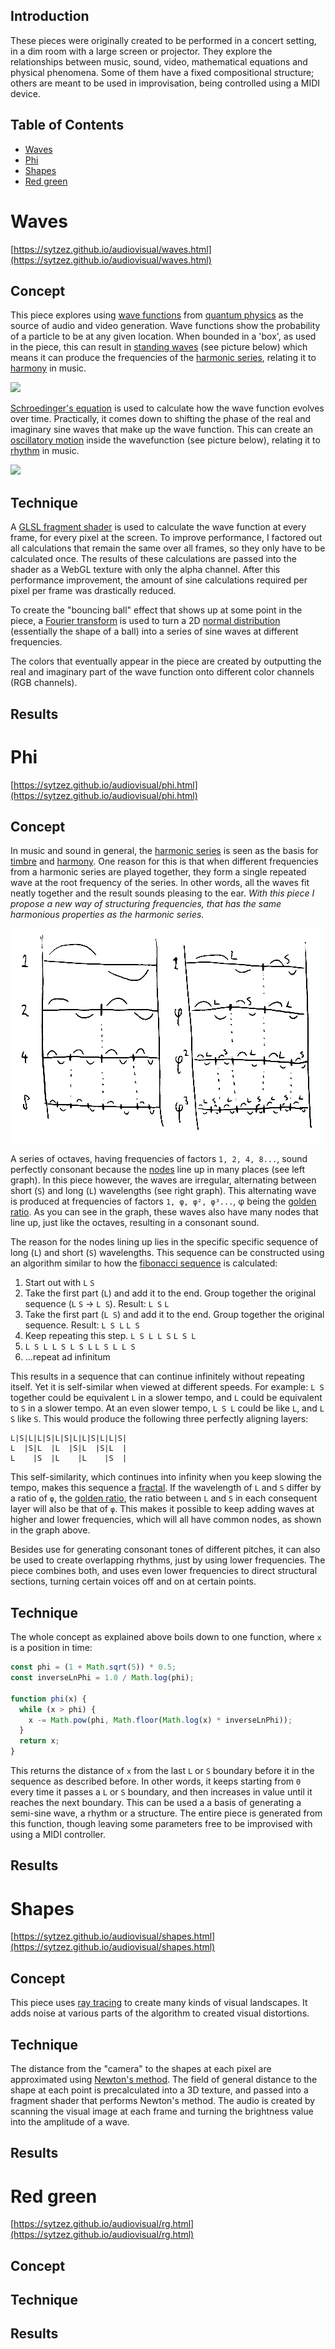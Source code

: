 ## Introduction

These pieces were originally created to be performed in a concert setting, in a dim room with a large screen or projector.
They explore the relationships between music, sound, video, mathematical equations and physical phenomena.
Some of them have a fixed compositional structure; others are meant to be used in improvisation, being controlled using a MIDI device.

## Table of Contents

- [Waves](#waves)
- [Phi](#phi)
- [Shapes](#shapes)
- [Red green](#red-green)


# Waves

[https://sytzez.github.io/audiovisual/waves.html](https://sytzez.github.io/audiovisual/waves.html)

## Concept

This piece explores using [wave functions](https://en.wikipedia.org/wiki/Wave_function) from [quantum physics](https://en.wikipedia.org/wiki/Quantum_mechanics)
as the source of audio and video generation.
Wave functions show the probability of a particle to be at any given location. 
When bounded in a 'box', as used in the piece, this can result in [standing waves](https://en.wikipedia.org/wiki/Standing_wave) (see picture below)
which means it can produce the frequencies of the [harmonic series](https://en.wikipedia.org/wiki/Harmonic_series_(music)),
relating it to [harmony](https://en.wikipedia.org/wiki/Harmony) in music.

![](https://upload.wikimedia.org/wikipedia/commons/2/27/Quantum_mechanics_standing_wavefunctions.svg)

[Schroedinger's equation](https://en.wikipedia.org/wiki/Schr%C3%B6dinger_equation) is used to calculate how the wave function evolves over time.
Practically, it comes down to shifting the phase of the real and imaginary sine waves that make up the wave function.
This can create an [oscillatory motion](https://en.wikipedia.org/wiki/Oscillation) inside the wavefunction (see picture below), 
relating it to [rhythm](https://en.wikipedia.org/wiki/Rhythm) in music.

![](https://upload.wikimedia.org/wikipedia/commons/9/90/QuantumHarmonicOscillatorAnimation.gif)

## Technique

A [GLSL fragment shader](https://www.khronos.org/opengl/wiki/Fragment_Shader) is used to calculate the wave function at every frame, for every pixel at the screen.
To improve performance, I factored out all calculations that remain the same over all frames, so they only have to be calculated once.
The results of these calculations are passed into the shader as a WebGL texture with only the alpha channel.
After this performance improvement, the amount of sine calculations required per pixel per frame was drastically reduced.

To create the "bouncing ball" effect that shows up at some point in the piece,
a [Fourier transform](https://en.wikipedia.org/wiki/Fourier_transform) is used to turn 
a 2D [normal distribution](https://en.wikipedia.org/wiki/Normal_distribution) (essentially the shape of a ball)
into a series of sine waves at different frequencies. 

The colors that eventually appear in the piece are created by outputting the real and imaginary part of the wave function onto different color channels (RGB channels).

## Results


# Phi

[https://sytzez.github.io/audiovisual/phi.html](https://sytzez.github.io/audiovisual/phi.html)

## Concept

In music and sound in general, the [harmonic series](https://en.wikipedia.org/wiki/Harmonic_series_(music)) is seen as the basis for [timbre](https://en.wikipedia.org/wiki/Timbre)
and [harmony](https://en.wikipedia.org/wiki/Harmony).
One reason for this is that when different frequencies from a harmonic series are played together, they form a single repeated wave at the root frequency of the series.
In other words, all the waves fit neatly together and the result sounds pleasing to the ear. 
*With this piece I propose a new way of structuring frequencies, that has the same harmonious properties as the harmonic series.*

![](/phi/octaves-phi.jpg)

A series of octaves, having frequencies of factors `1, 2, 4, 8...`, sound perfectly consonant because the 
[nodes](https://en.wikipedia.org/wiki/Node_(physics)) line up in many places (see left graph).
In this piece however, the waves are irregular, alternating between short (`S`) and long (`L`) wavelengths (see right graph).
This alternating wave is produced at frequencies of factors `1, φ, φ², φ³...`, φ being the [golden ratio](https://en.wikipedia.org/wiki/Golden_ratio).
As you can see in the graph, these waves also have many nodes that line up, just like the octaves, resulting in a consonant sound.

The reason for the nodes lining up lies in the specific specific sequence of long (`L`) and short (`S`) wavelengths.
This sequence can be constructed using an algorithm similar to how the [fibonacci sequence](https://en.wikipedia.org/wiki/Fibonacci_number) is calculated:
1. Start out with `L` `S`
2. Take the first part (`L`) and add it to the end. Group together the original sequence (`L` `S` -> `L S`). Result: `L S` `L`
3. Take the first part (`L S`) and add it to the end. Group together the original sequence. Result: `L S L` `L S`
4. Keep repeating this step. `L S L L S` `L S L`
5. `L S L L S L S L` `L S L L S`
6. ...repeat ad infinitum

This results in a sequence that can continue infinitely without repeating itself. Yet it is self-similar when viewed at different speeds. For example: `L S` together could be equivalent `L` in a slower tempo, and `L` could be equivalent to `S` in a slower tempo. At an even slower tempo, `L S L` could be like `L`, and `L S` like `S`. This would produce the following three perfectly aligning layers:
```
L|S|L|L|S|L|S|L|L|S|L|L|S|
L  |S|L  |L  |S|L  |S|L  |
L    |S  |L    |L    |S  |
```
This self-similarity, which continues into infinity when you keep slowing the tempo, makes this sequence a [fractal](https://en.wikipedia.org/wiki/Fractal).
If the wavelength of `L` and `S` differ by a ratio of `φ`, the [golden ratio](https://en.wikipedia.org/wiki/Golden_ratio), the ratio between `L` and `S` in each
consequent layer will also be that of `φ`. This makes it possible to keep adding waves at higher and lower frequencies, which will all have common nodes, as shown in the graph above.

Besides use for generating consonant tones of different pitches, it can also be used to create overlapping rhythms, just by using lower frequencies.
The piece combines both, and uses even lower frequencies to direct structural sections, turning certain voices off and on at certain points.

## Technique

The whole concept as explained above boils down to one function, where `x` is a position in time:
```javascript
const phi = (1 + Math.sqrt(5)) * 0.5;
const inverseLnPhi = 1.0 / Math.log(phi);

function phi(x) {
  while (x > phi) {
    x -= Math.pow(phi, Math.floor(Math.log(x) * inverseLnPhi));
  }
  return x;
}
```
This returns the distance of `x` from the last `L` or `S` boundary before it in the sequence as described before.
In other words, it keeps starting from `0` every time it passes a `L` or `S` boundary, and then increases in value until it reaches the next boundary.
This can be used a a basis of generating a semi-sine wave, a rhythm or a structure.
The entire piece is generated from this function, though leaving some parameters free to be improvised with using a MIDI controller.

## Results



# Shapes

[https://sytzez.github.io/audiovisual/shapes.html](https://sytzez.github.io/audiovisual/shapes.html)

## Concept

This piece uses [ray tracing](https://en.wikipedia.org/wiki/Ray_tracing_(graphics)) to create many kinds of visual landscapes. It adds noise at various parts of the algorithm to created visual distortions.

## Technique

The distance from the "camera" to the shapes at each pixel are approximated using [Newton's method](https://en.wikipedia.org/wiki/Newton%27s_method).
The field of general distance to the shape at each point is precalculated into a 3D texture, and passed into a fragment shader that performs Newton's method.
The audio is created by scanning the visual image at each frame and turning the brightness value into the amplitude of a wave.

## Results


# Red green

[https://sytzez.github.io/audiovisual/rg.html](https://sytzez.github.io/audiovisual/rg.html)

## Concept

## Technique

## Results
